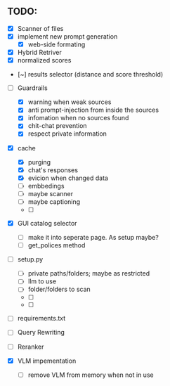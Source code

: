 ## TODO:
- [x] Scanner of files
- [x] implement new prompt generation
	- [x] web-side formating
	
- [x] Hybrid Retriver
- [x] normalized scores
- [~] results selector (distance and score threshold)
- [ ] Guardrails
	- [x] warning when weak sources
	- [x] anti prompt-injection from inside the sources 
	- [x] infomation when no sources found
	- [x] chit-chat prevention
	- [x] respect private information
- [x] cache
	- [x] purging
	- [x] chat's responses
	- [x] evicion when changed data
	- [ ] embbedings
	- [ ] maybe scanner
	- [ ] maybe captioning
	- [ ] 
- [x] GUI catalog selector
	- [ ] make it into seperate page. As setup maybe?
	- [ ] get_polices method
- [ ] setup.py
	- [ ] private paths/folders; maybe as restricted
	- [ ] llm to use
	- [ ] folder/folders to scan
	- [ ] 
	- [ ] 
- [ ] requirements.txt

- [ ] Query Rewriting
- [ ] Reranker
- [x] VLM impementation
	- [ ] remove VLM from memory when not in use
